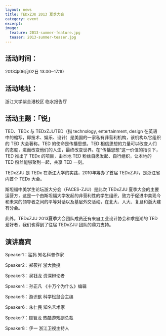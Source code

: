 ```yaml
---
layout: news
title: TEDxZJU 2013 夏季大会
category: event
excerpt:
image:
  feature: 2013-summer-feature.jpg
  teaser: 2013-summer-teaser.jpg
---
```


## 活动时间：

2013年06月02日 13:00~17:10

## 活动地址：

浙江大学紫金港校区 临水报告厅

## 活动主题：「锐」

TED、TEDx 与 TEDxZJUTED（指 technology, entertainment, design 在英语中的缩写，即技术、娱乐、设计）是美国的一家私有非营利机构，该机构以它组织的 TED 大会著称。TED 的使命是传播思想。TED 相信思想的力量可以改变人们的态度，进而改变他们的人生，最终改变世界。在“传播思想”这一价值的指引下，TED 推出了 TEDx 的项目，由本地 TED 粉丝自愿发起、自行组织，让本地的 TED 粉丝能够聚到一起，共享 TED 一刻。

TEDxZJU 是 TEDx 在浙江大学的实践，2010年筹办了首届 TEDxZJU，是浙江省内首个 TEDx 大会。

斯坦福中美学生论坛浙大分会（FACES-ZJU）是此次 TEDxZJU 夏季大会的主要运营方，这是一个由斯坦福大学发起的非营利性的学生组织，致力于促进中美现今和未来的领导者之间的平等对话以及基层外交活动，在北大、人大、复旦和浙大建有分会。

此外，TEDxZJU 2013夏季大会团队成员还有来自工业设计协会和求是潮的 TED 爱好者，我们也得到了往届 TEDxZJU 团队的鼎力支持。

## 演讲嘉宾

Speaker1：猛犸    知名科普作家

Speaker2：郑筱祥   浙大教授

Speaker3：吴钰龙   资深辩论者

Speaker4：孙正凡   《十万个为什么》编辑

Speaker5：游识猷    科学松鼠会主编  

Speaker6：朱仁民   知名艺术家

Speaker7：顾智龙   热酷游戏副总裁

Speaker8：伊一   浙江卫视主持人  
